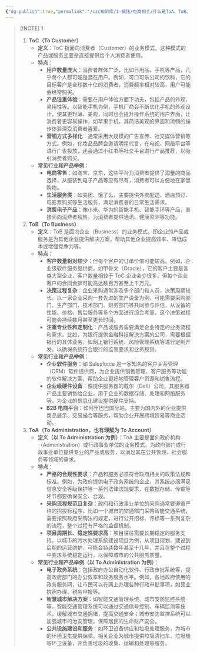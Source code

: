 ```yaml
---
{"dg-publish":true,"permalink":"/czc知识库/1-搞钱/电商相关/什么是ToA、ToB、ToC/","dgPassFrontmatter":true,"created":"2024-12-07T15:48:35.033+08:00","updated":"2024-12-08T11:38:33.547+08:00"}
---
```




> [!NOTE] 1
> 1. **ToC（To Customer）**
>     - **定义**：ToC 指面向消费者（Customer）的业务模式。这种模式的产品或服务主要是直接提供给个人消费者使用。
>     - **特点**：
>         - **用户数量庞大**：消费者群体广泛，比如日用品、手机等产品，几乎每个人都可能是潜在用户。例如，可口可乐公司的饮料，它的目标客户是全球数十亿的消费者，消费频率相对较高，用户可能会经常购买。
>         - **产品注重体验**：需要在用户体验方面下功夫，包括产品的外观、易用性等。以智能手机为例，手机厂商会不断优化手机的外观设计，使其更轻薄、美观，同时也会提升操作系统的用户界面，让消费者更容易操作，如苹果手机，其简洁美观的界面和流畅的操作体验深受消费者喜爱。
>         - **营销方式多样化**：通常采用大规模的广告宣传、社交媒体营销等方式。例如，化妆品品牌会邀请明星代言，在电视、网络平台等进行广告投放，还会通过小红书等社交平台进行产品推荐，以吸引消费者购买。
>     - **常见行业和产品举例**：
>         - **电商零售**：如淘宝、京东，这些平台为消费者提供了海量的商品选择，从服装到电子产品等应有尽有，消费者可以方便地在家里购物。
>         - **生活服务类**：如美团、饿了么，主要提供外卖配送、酒店预订、电影票购买等生活服务，满足消费者的日常生活需求。
>         - **消费电子产品**：像小米、华为的智能手机、智能手环等产品，直接面向消费者销售，为消费者提供通讯、健康监测等功能。
> 2. **ToB（To Business）**
>     - **定义**：ToB 是面向企业（Business）的业务模式。即企业的产品或服务是为其他企业提供解决方案，帮助其他企业提高效率、降低成本或增强竞争力等。
>     - **特点**：
>         - **客户数量相对较少**：但每个客户的订单价值可能较高。例如，企业级软件服务提供商，如甲骨文（Oracle），它的客户主要是各类大型企业，客户数量相较于 ToC 企业会少很多，但每个企业客户的合同金额可能高达数百万甚至上千万元。
>         - **决策过程复杂**：企业采购通常涉及多个部门和人员，决策周期较长。以一家企业采购一套先进的生产设备为例，可能需要采购部门、生产部门、技术部门、财务部门等共同参与评估，从设备的性能、价格、售后服务等多个方面进行综合考量，这个决策过程可能会持续数月甚至更长时间。
>         - **注重专业性和定制化**：产品或服务需要满足企业特定的业务流程和需求。比如，为银行提供金融科技解决方案的公司，需要根据银行的具体业务，如网上银行系统、风险管理系统等进行定制开发，以确保系统符合银行的监管要求和业务规则。
>     - **常见行业和产品举例**：
>         - **企业软件服务**：如 Salesforce 是一家知名的客户关系管理（CRM）软件提供商，为企业提供销售管理、客户服务等功能的软件解决方案，帮助企业更好地管理客户资源和销售流程。
>         - **企业级硬件设备**：像提供服务器的戴尔（Dell）公司，其服务器产品主要销售给企业，用于企业的数据存储、处理和网络服务等，为企业的信息化建设提供硬件支持。
>         - **B2B 电商平台**：如阿里巴巴国际站，主要为国内外的企业提供商品展示、交易撮合等服务，帮助企业开展跨境贸易等商业活动。
> 3. **ToA（To Administration，也有理解为 To Account）**
>     - **定义（以 To Administration 为例）**：ToA 主要是面向政府机构（Administration）或行政事业单位的业务模式。为政府部门或行政事业单位提供专业的产品或服务，以满足其在公共管理、社会服务等领域的需求。
>     - **特点**：
>         - **严格的合规性要求**：产品和服务必须符合政府相关的政策法规和标准。例如，为政府提供电子政务系统的企业，其系统必须满足信息安全等级保护等一系列法律法规要求，在数据存储、传输等环节都要确保安全、合规。
>         - **采购流程规范且复杂**：政府和行政事业单位的采购通常要遵循严格的招投标程序。比如一个城市的交通部门采购智能交通系统，需要按照政府采购法的规定，进行公开招标、评标等一系列复杂的流程，整个过程有严格的监督机制。
>         - **项目周期长、稳定性要求高**：项目往往需要长期稳定的服务支持。以城市的污水处理系统建设项目为例，从项目规划、建设到后期的运营维护，可能会持续数年甚至十几年，并且在整个过程中要求系统稳定运行，以保障城市的公共服务质量。
>     - **常见行业和产品举例（以 To Administration 为例）**：
>         - **电子政务系统**：包括政府办公自动化软件、行政审批系统等，提高政府部门的办公效率和政务服务水平。例如，各地政府使用的政务服务网，让市民可以在网上办理各种行政审批事项，如营业执照办理、税务申报等。
>         - **智慧城市解决方案**：如智能交通管理系统、城市安防监控系统等。智能交通管理系统可以通过交通信号控制、车辆监测等技术，缓解城市交通拥堵，提高交通安全；城市安防监控系统可以加强城市的治安管理，保障居民的生命财产安全。
>         - **公共设施建设和服务**：如环卫设备供应和垃圾处理服务，为城市的环境卫生提供保障。相关企业为城市提供垃圾清扫车、垃圾桶等环卫设备，并负责垃圾的收集、运输和处理等服务。
> 
>   
> 